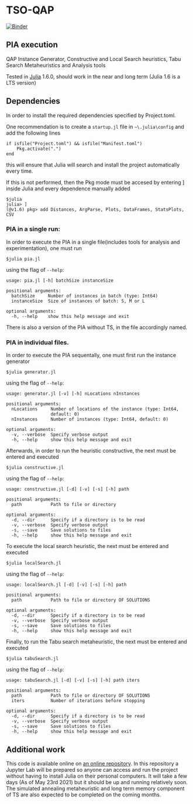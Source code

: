 # TSO-QAP

[![Binder](https://mybinder.org/badge_logo.svg)](https://mybinder.org/v2/gh/eduardosalaz/tso-qap/main?urlpath=lab/HEAD)

## PIA execution

QAP Instance Generator, Constructive and Local Search heuristics, Tabu Search Metaheuristics and Analysis tools

Tested in [Julia](https://julialang.org/downloads/) 1.6.0, should work in the near and long term (Julia 1.6 is a LTS version)

## Dependencies

In order to install the required dependencies specified by Project.toml.

One recommendation is to create a ```startup.jl``` file in ```~\.julia\config``` and add the following lines
```
if isfile("Project.toml") && isfile("Manifest.toml")
    Pkg.activate(".")
end
```
this will ensure that Julia will search and install the project automatically every time.

If this is not performed, then the Pkg mode must be accesed by entering ] inside Julia and every dependence manually added
```
$julia
julia> ]
(@v1.6) pkg> add Distances, ArgParse, Plots, DataFrames, StatsPlots, CSV
```

### PIA in a single run:
In order to execute the PIA in a single file(includes tools for analysis and experimentation), one must run
```
$julia pia.jl
```
using the flag of ```--help```:
```
usage: pia.jl [-h] batchSize instanceSize

positional arguments:
  batchSize     Number of instances in batch (type: Int64)
  instanceSize  Size of instances of batch: S, M or L

optional arguments:
  -h, --help    show this help message and exit
```

There is also a version of the PIA without TS, in the file accordingly named.

### PIA in individual files.

In order to execute the PIA sequentally, one must first run the instance generator
```
$julia generator.jl
```
using the flag of ```--help```:
```
usage: generator.jl [-v] [-h] nLocations nInstances

positional arguments:
  nLocations     Number of locations of the instance (type: Int64,
                 default: 0)
  nInstances     Number of instances (type: Int64, default: 0)

optional arguments:
  -v, --verbose  Specify verbose output
  -h, --help     show this help message and exit
```
Afterwards, in order to run the heuristic constructive, the next must be entered and executed
```
$julia constructive.jl
```
using the flag of ```--help```:
```
usage: constructive.jl [-d] [-v] [-s] [-h] path

positional arguments:
  path           Path to file or directory

optional arguments:
  -d, --dir      Specify if a directory is to be read
  -v, --verbose  Specify verbose output
  -s, --save     Save solutions to files
  -h, --help     show this help message and exit
```
To execute the local search heuristic, the next must be entered and executed
```
$julia localSearch.jl
```
using the flag of ```--help```:
```
usage: localSearch.jl [-d] [-v] [-s] [-h] path

positional arguments:
  path           Path to file or directory OF SOLUTIONS

optional arguments:
  -d, --dir      Specify if a directory is to be read
  -v, --verbose  Specify verbose output
  -s, --save     Save solutions to files
  -h, --help     show this help message and exit
```

Finally, to run the Tabu search metaheuristic, the next must be entered and executed
```
$julia tabuSearch.jl
```
using the flag of ```--help```:
```
usage: tabuSearch.jl [-d] [-v] [-s] [-h] path iters

positional arguments:
  path           Path to file or directory OF SOLUTIONS
  iters          Number of iterations before stopping

optional arguments:
  -d, --dir      Specify if a directory is to be read
  -v, --verbose  Specify verbose output
  -s, --save     Save solutions to files
  -h, --help     show this help message and exit
```

## Additional work
This code is available online on [an online repository](https://github.com/eduardosalaz/TSO-QAP). In this repository a Jupyter Lab will be prepared so anyone can access and run the project without having to install Julia on their personal computers. It will take a few days (As of May 23rd 2021) but it should be up and running relatively soon. The simulated annealing metaheuristic and long term memory component of TS are also expected to be completed on the coming months.

